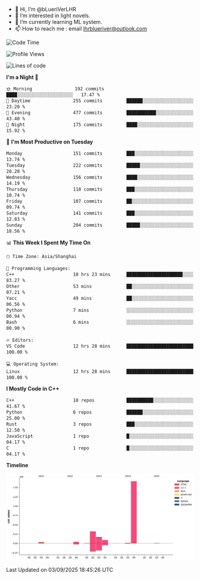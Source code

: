 - 👋 Hi, I’m @bLueriVerLHR
- 👀 I’m interested in light novels.
- 🌱 I’m currently learning ML system.
- 📫 How to reach me : email lhrblueriver@outlook.com

<!--START_SECTION:waka-->
![Code Time](http://img.shields.io/badge/Code%20Time-424%20hrs%2017%20mins-blue)

![Profile Views](http://img.shields.io/badge/Profile%20Views-0-blue)

![Lines of code](https://img.shields.io/badge/From%20Hello%20World%20I%27ve%20Written-2.3%20million%20lines%20of%20code-blue)

**I'm a Night 🦉** 

```text
🌞 Morning                192 commits         ████░░░░░░░░░░░░░░░░░░░░░   17.47 % 
🌆 Daytime                255 commits         ██████░░░░░░░░░░░░░░░░░░░   23.20 % 
🌃 Evening                477 commits         ███████████░░░░░░░░░░░░░░   43.40 % 
🌙 Night                  175 commits         ████░░░░░░░░░░░░░░░░░░░░░   15.92 % 
```
📅 **I'm Most Productive on Tuesday** 

```text
Monday                   151 commits         ███░░░░░░░░░░░░░░░░░░░░░░   13.74 % 
Tuesday                  222 commits         █████░░░░░░░░░░░░░░░░░░░░   20.20 % 
Wednesday                156 commits         ████░░░░░░░░░░░░░░░░░░░░░   14.19 % 
Thursday                 118 commits         ███░░░░░░░░░░░░░░░░░░░░░░   10.74 % 
Friday                   107 commits         ██░░░░░░░░░░░░░░░░░░░░░░░   09.74 % 
Saturday                 141 commits         ███░░░░░░░░░░░░░░░░░░░░░░   12.83 % 
Sunday                   204 commits         █████░░░░░░░░░░░░░░░░░░░░   18.56 % 
```


📊 **This Week I Spent My Time On** 

```text
🕑︎ Time Zone: Asia/Shanghai

💬 Programming Languages: 
C++                      10 hrs 23 mins      █████████████████████░░░░   83.27 % 
Other                    53 mins             ██░░░░░░░░░░░░░░░░░░░░░░░   07.21 % 
Yacc                     49 mins             ██░░░░░░░░░░░░░░░░░░░░░░░   06.56 % 
Python                   7 mins              ░░░░░░░░░░░░░░░░░░░░░░░░░   00.94 % 
Bash                     6 mins              ░░░░░░░░░░░░░░░░░░░░░░░░░   00.90 % 

🔥 Editors: 
VS Code                  12 hrs 28 mins      █████████████████████████   100.00 % 

💻 Operating System: 
Linux                    12 hrs 28 mins      █████████████████████████   100.00 % 
```

**I Mostly Code in C++** 

```text
C++                      10 repos            ██████████░░░░░░░░░░░░░░░   41.67 % 
Python                   6 repos             ██████░░░░░░░░░░░░░░░░░░░   25.00 % 
Rust                     3 repos             ███░░░░░░░░░░░░░░░░░░░░░░   12.50 % 
JavaScript               1 repo              █░░░░░░░░░░░░░░░░░░░░░░░░   04.17 % 
C                        1 repo              █░░░░░░░░░░░░░░░░░░░░░░░░   04.17 % 
```



**Timeline**

![Lines of Code chart](https://raw.githubusercontent.com/bLueriVerLHR/bLueriVerLHR/main/assets/bar_graph.png)


 Last Updated on 03/09/2025 18:45:26 UTC
<!--END_SECTION:waka-->
